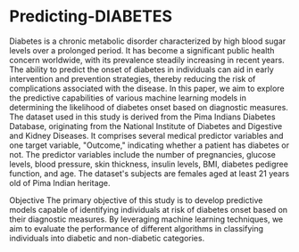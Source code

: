 # Predicting-DIABETES
Diabetes is a chronic metabolic disorder characterized by high blood sugar levels over a prolonged period. It has become a significant public health concern worldwide, with its prevalence steadily increasing in recent years. The ability to predict the onset of diabetes in individuals can aid in early intervention and prevention strategies, thereby reducing the risk of complications associated with the disease. In this paper, we aim to explore the predictive capabilities of various machine learning models in determining the likelihood of diabetes onset based on diagnostic measures.
The dataset used in this study is derived from the Pima Indians Diabetes Database, originating from the National Institute of Diabetes and Digestive and Kidney Diseases. It comprises several medical predictor variables and one target variable, "Outcome," indicating whether a patient has diabetes or not. The predictor variables include the number of pregnancies, glucose levels, blood pressure, skin thickness, insulin levels, BMI, diabetes pedigree function, and age. The dataset's subjects are females aged at least 21 years old of Pima Indian heritage.

Objective
The primary objective of this study is to develop predictive models capable of identifying individuals at risk of diabetes onset based on their diagnostic measures. By leveraging machine learning techniques, we aim to evaluate the performance of different algorithms in classifying individuals into diabetic and non-diabetic categories.
